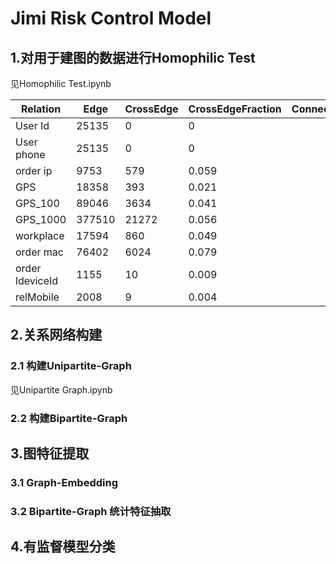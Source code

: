 # Jimi Risk Control Model
## 1.对用于建图的数据进行Homophilic Test
见Homophilic Test.ipynb

|Relation |Edge|CrossEdge|CrossEdgeFraction|Connectedness|Dyadicity |Heterophilicity |
|---------|----|---------|-----------------|-------------|----------|----------------|
|User Id  |  25135  |  0  |   0   |   |   |
|User phone| 25135  |  0  |   0   |   |   | 
|order ip |  9753   | 579 | 0.059 |   |   |    
|GPS      |  18358  | 393 | 0.021 |   |   |    
|GPS_100  |	89046  |3634 | 0.041 |   |   |    
|GPS_1000 |  377510 |21272| 0.056 |   |   |    
|workplace|  17594 | 860  | 0.049 |   |   |    
|order mac|  76402 | 6024 | 0.079 |   |   |    
|order ldeviceId | 1155 | 10 | 0.009 |    |    
|relMobile|  2008  |  9   | 0.004 |   |   |    

## 2.关系网络构建

### 2.1 构建Unipartite-Graph
见Unipartite Graph.ipynb
### 2.2 构建Bipartite-Graph

## 3.图特征提取
### 3.1 Graph-Embedding
### 3.2 Bipartite-Graph 统计特征抽取

## 4.有监督模型分类
